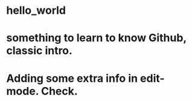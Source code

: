 # hello_world
something to learn to know Github, classic intro.
==============
Adding some extra info in edit-mode.
Check.
==============
